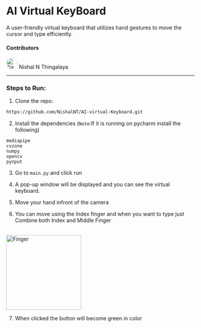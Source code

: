 # AI Virtual KeyBoard

A user-friendly virtual keyboard that utilizes hand gestures to move the cursor and type efficiently.

#### Contributors
<img src="https://avatars.githubusercontent.com/u/109665992?v=4" alt="GitHub User Logo" style="border-radius: 50%;width: 30px; height: 30px;"> Nishal N Thingalaya
___

### Steps to Run:
1. Clone the repo:
```bash
https://github.com/NishalNT/AI-virtual-Keyboard.git
```
2. Install the dependencies (`Note`:If it is running on pycharm install the following)
```
mediapipe
cvzone
numpy
opencv
pynput
```
3. Go to `main.py` and click run

4. A pop-up window will be displayed and you can see the virtual keyboard.

5. Move your hand infront of the camera 

6. You can move using the Index finger and when you want to type just Combine both Index and Middle Finger
<br>

<img src="https://previews.123rf.com/images/tinkivinki/tinkivinki1708/tinkivinki170800025/84878683-gesture-stylized-hand-with-index-and-middle-finger-connect-and-up-icon.jpg" alt="Finger" width="200" height="200"/>

7. When clicked the button will become green in color
